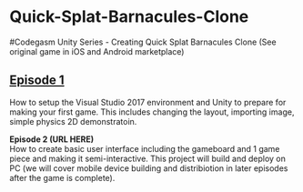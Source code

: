 # Quick-Splat-Barnacules-Clone
#Codegasm Unity Series - Creating Quick Splat Barnacules Clone (See original game in iOS and Android marketplace)

## [Episode 1](https://www.youtube.com/watch?v=3R534HIfJhk)
How to setup the Visual Studio 2017 environment and Unity to prepare for making your first game. This includes changing the layout, importing image, simple physics 2D demonstratoin.

<b>Episode 2 (URL HERE)</b><br>
How to create basic user interface including the gameboard and 1 game piece and making it semi-interactive. This project will build and deploy on PC (we will cover mobile device building and distribiotion in later episodes after the game is complete).



